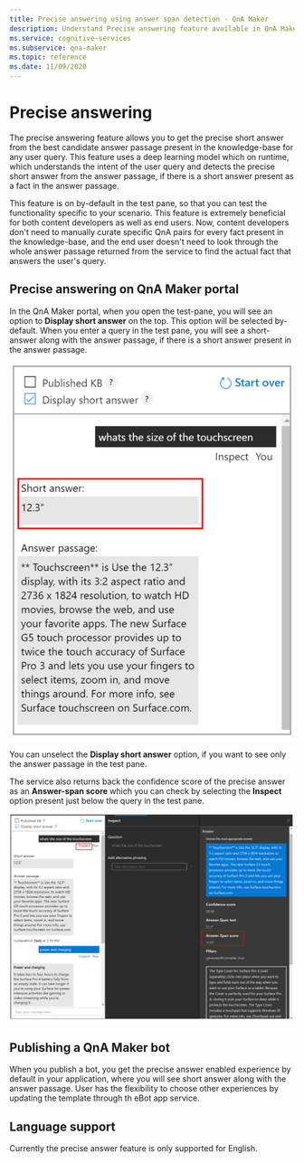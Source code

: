 ```yaml
---
title: Precise answering using answer span detection - QnA Maker
description: Understand Precise answering feature available in QnA Maker managed.
ms.service: cognitive-services
ms.subservice: qna-maker
ms.topic: reference
ms.date: 11/09/2020
---
```


# Precise answering

The precise answering feature allows you to get the precise short answer from the best candidate answer passage present in the knowledge-base for any user query. This feature uses a deep learning model which on runtime, which understands the intent of the user query and 
detects the precise short answer from the answer passage, if there is a short answer present as a fact in the answer passage. 

This feature is on by-default in the test pane, so that you can test the functionality specific to your scenario. This feature is extremely beneficial for both content developers as well as 
end users. Now, content developers don't need to manually curate specific QnA pairs for every fact present in the knowledge-base, and the end user doesn't need to look through the whole answer passage returned from the service to find the actual fact that answers the user's query. 

## Precise answering on QnA Maker portal

In the QnA Maker portal, when you open the test-pane, you will see an option to **Display short answer** on the top. This option will be selected by-default. 
When you enter a query in the test pane, you will see a short-answer along with the answer passage, if there is a short answer present in the answer passage. 
 
![Managed enabled test pane](../QnAMaker/media/conversational-context/test-pane-with-managed.png)

You can unselect the **Display short answer** option, if you want to see only the answer passage in the test pane. 

The service also returns back the confidence score of the precise answer as an **Answer-span score** which you can check by selecting the **Inspect** option present just below the query in the test pane.

![Managed answer span score](../QnAMaker/media/conversational-context/managed-answer-span-score.png)

## Publishing a QnA Maker bot

When you publish a bot, you get the precise answer enabled experience by default in your application, where you will see short answer along with the answer passage. User has the flexibility to choose other experiences by updating the template through th eBot app service. 

## Language support

Currently the precise answer feature is only supported for English.
